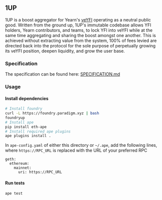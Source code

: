 ## 1UP
1UP is a boost aggregator for Yearn's [veYFI](https://docs.yearn.fi/getting-started/products/veyfi) operating as a neutral public good. Written from the ground up, 1UP's immutable codebase allows YFI holders, Yearn contributors, and teams, to lock YFI into veYFI while at the same time aggregating and sharing the boost amongst one another. This is achieved without extracting value from the system, 100% of fees levied are directed back into the protocol for the sole purpose of perpetually growing its veYFI position, deepen liquidity, and grow the user base.

### Specification
The specification can be found here: [SPECIFICATION.md](./SPECIFICATION.md)

### Usage

#### Install dependencies
```sh
# Install foundry
curl -L https://foundry.paradigm.xyz | bash
foundryup
# Install ape
pip install eth-ape
# Install required ape plugins
ape plugins install .
```

In `ape-config.yaml` of either this directory or `~/.ape`, add the following lines, where `https://RPC_URL` is replaced with the URL of your preferred RPC
```
geth:
  ethereum:
    mainnet:
      uri: https://RPC_URL
```

#### Run tests
```sh
ape test
```
